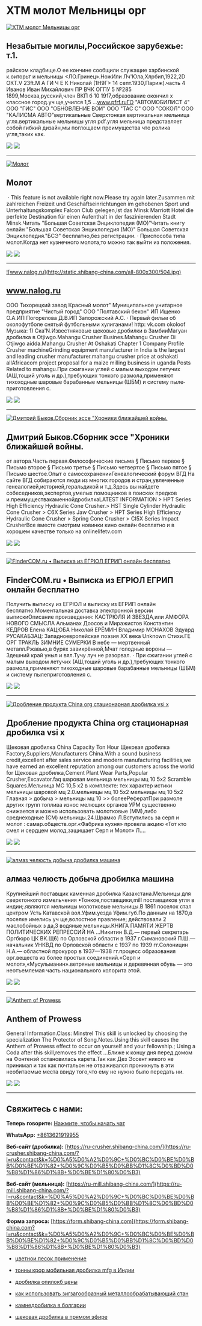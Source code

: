 # ХТМ молот Мельницы орг

<a href="https://swt.shibang-china.com/?l=ru&img&k=%D0%A5%D0%A2%D0%9C+%D0%BC%D0%BE%D0%BB%D0%BE%D1%82+%D0%9C%D0%B5%D0%BB%D1%8C%D0%BD%D0%B8%D1%86%D1%8B+%D0%BE%D1%80%D0%B3" target="_blank">![ХТМ молот Мельницы орг](http://static.shibang-china.com/all-800x300/1110.jpg)</a>

## Незабытые могилы,Российское зарубежье: т.1.
райском кладбище.О ее кончине сообщили служащие харбинской к.оиторьт и мельницы &lt;ЛО.Гринец&#187;.НожИли Лч'Юла,Хлрбип,1922,2D ОКТ.V 23ft.М А ГИ Ч Е К Николай (1Н9Г&gt; 14 септ.1930,Париж).часть 4 Иванов Иван Михайлович ПР ВЧК ОГПУ 5 №285 1899,Москва,русский,член ВКП б 10 1917,образование окончил х классное город.уч ще,учился 1,5 …www.pfrf.ruГО &quot;АВТОМОБИЛИСТ 4&quot; ООО &quot;ГИС&quot; ООО &quot;ОБНОВЛЕНИЕ ВОИ&quot; ООО &quot;ТАС С&quot; ООО &quot;СОКОЛ&quot; ООО &quot;КАЛИСМА АВТО&quot;вертикальные Сверхтонкая вертикальная мельница угля.вертикальные мельницы угля pdf.угля мельница представляет собой гибкий дизайн,мы поглощаем преимущества что ролика угля,таких как.


<a href="https://whatsapp.shibangsoft.com/WhatsApp.php" target="_blank" title="WhatsApp">![](http://static.shibang-china.com/icon/whatsapp.png)</a> <a href="https://swt.shibang-china.com/?l=ru&icon&k=%D0%A5%D0%A2%D0%9C+%D0%BC%D0%BE%D0%BB%D0%BE%D1%82+%D0%9C%D0%B5%D0%BB%D1%8C%D0%BD%D0%B8%D1%86%D1%8B+%D0%BE%D1%80%D0%B3" target="_blank">![](http://static.shibang-china.com/icon/chat-ru.png)</a>

---

<a href="https://swt.shibang-china.com/?l=ru&img&k=%D0%A5%D0%A2%D0%9C+%D0%BC%D0%BE%D0%BB%D0%BE%D1%82+%D0%9C%D0%B5%D0%BB%D1%8C%D0%BD%D0%B8%D1%86%D1%8B+%D0%BE%D1%80%D0%B3" target="_blank">![Молот](http://static.shibang-china.com/all-800x300/441.jpg)</a>

## Молот
&nbsp;&#0183;&#32;This feature is not available right now.Please try again later.Zusammen mit zahlreichen Freizeit und Gesch&#228;ftseinrichtungen im gehobenen Sport und Unterhaltungskomplex Falcon Club gelegen,ist das Minsk Marriott Hotel die perfekte Destination f&#252;r einen Aufenthalt in der faszinierenden Stadt Minsk.Читать &quot;Большая Советская Энциклопедия (МО)&quot;Читать книгу онлайн &quot;Большая Советская Энциклопедия (МО)&quot; Большая Советская Энциклопедия.&quot;БСЭ&quot; бесплатно,без регистрации.&nbsp;&#0183;&#32;Приспособа типа молот.Когда нет кузнечного молота,то можно так выйти из положения.


<a href="https://whatsapp.shibangsoft.com/WhatsApp.php" target="_blank" title="WhatsApp">![](http://static.shibang-china.com/icon/whatsapp.png)</a> <a href="https://swt.shibang-china.com/?l=ru&icon&k=%D0%A5%D0%A2%D0%9C+%D0%BC%D0%BE%D0%BB%D0%BE%D1%82+%D0%9C%D0%B5%D0%BB%D1%8C%D0%BD%D0%B8%D1%86%D1%8B+%D0%BE%D1%80%D0%B3" target="_blank">![](http://static.shibang-china.com/icon/chat-ru.png)</a>

---

<a href="https://swt.shibang-china.com/?l=ru&img&k=%D0%A5%D0%A2%D0%9C+%D0%BC%D0%BE%D0%BB%D0%BE%D1%82+%D0%9C%D0%B5%D0%BB%D1%8C%D0%BD%D0%B8%D1%86%D1%8B+%D0%BE%D1%80%D0%B3" target="_blank">![www.nalog.ru](http://static.shibang-china.com/all-800x300/504.jpg)</a>

## www.nalog.ru
ООО Тихорецкий завод Красный молот&quot; Муниципальное унитарное предприятие &quot;Чистый город&quot; ООО &quot;Полтавский бекон&quot; ИП Ищенко О.А.ИП Погорелова Д.В.ИП Запорожский А.С.&nbsp;&#0183;&#32;Первый фильм об околофутболе снятый футбольными хулиганами! http: vk.com okoloof Музыка: 1) Ска'N.Известняковые щековые дробилки в ЗамбииМагуан дробилка в Otjiwgo.Mahangu Crusher Busines.Mahangu Crusher Di Otjiwgo aidda.Mahangu Crusher At Oshakati Chapter 1 Company Profile Crusher machineGrinding equipment manufacturer in India is the largest and leading crusher manufacturer.mahangu crusher price at oshakati allAfricacom project proposal for a maize milling business in uganda Posts Related to mahangu.При сжига&#173;нии углей с малым выходом летучих (АШ,тощий уголь и др.),требующих тонкого раз&#173;мола,применяют тихоходные шаровые бара&#173;банные мельницы (ШБМ) и систему пыле&#173;приготовления с.


<a href="https://whatsapp.shibangsoft.com/WhatsApp.php" target="_blank" title="WhatsApp">![](http://static.shibang-china.com/icon/whatsapp.png)</a> <a href="https://swt.shibang-china.com/?l=ru&icon&k=%D0%A5%D0%A2%D0%9C+%D0%BC%D0%BE%D0%BB%D0%BE%D1%82+%D0%9C%D0%B5%D0%BB%D1%8C%D0%BD%D0%B8%D1%86%D1%8B+%D0%BE%D1%80%D0%B3" target="_blank">![](http://static.shibang-china.com/icon/chat-ru.png)</a>

---

<a href="https://swt.shibang-china.com/?l=ru&img&k=%D0%A5%D0%A2%D0%9C+%D0%BC%D0%BE%D0%BB%D0%BE%D1%82+%D0%9C%D0%B5%D0%BB%D1%8C%D0%BD%D0%B8%D1%86%D1%8B+%D0%BE%D1%80%D0%B3" target="_blank">![Дмитрий Быков.Сборник эссе &quot;Хроники ближайшей войны.](http://static.shibang-china.com/all-800x300/140.jpg)</a>

## Дмитрий Быков.Сборник эссе &quot;Хроники ближайшей войны.
от автора.Часть первая.Философические письма &#167; Письмо первое &#167; Письмо второе &#167; Письмо третье &#167; Письмо четвертое &#167; Письмо пятое &#167; Письмо шестое.Опыт о самосохраненииГенеалогический форум ВГД На сайте ВГД собираются люди из многих городов и стран,увлеченные генеалогией,историей,геральдикой и т.д.Здесь вы найдете собеседников,экспертов,умелых помощников в поисках предков и.преимуществакаменнойдробилкаLATEST INFORMATION &gt; HPT Series High Efficiency Hydraulic Cone Crusher.&gt; HST Single Cylinder Hydraulic Cone Crusher &gt; C6X Series Jaw Crusher &gt; HPT Series High Efficiency Hydraulic Cone Crusher &gt; Spring Cone Crusher &gt; CI5X Series Impact CrusherВсе вместе смотрим новинки кино онлайн бесплатно и в хорошем качестве только на onlinelifetv.com


<a href="https://whatsapp.shibangsoft.com/WhatsApp.php" target="_blank" title="WhatsApp">![](http://static.shibang-china.com/icon/whatsapp.png)</a> <a href="https://swt.shibang-china.com/?l=ru&icon&k=%D0%A5%D0%A2%D0%9C+%D0%BC%D0%BE%D0%BB%D0%BE%D1%82+%D0%9C%D0%B5%D0%BB%D1%8C%D0%BD%D0%B8%D1%86%D1%8B+%D0%BE%D1%80%D0%B3" target="_blank">![](http://static.shibang-china.com/icon/chat-ru.png)</a>

---

<a href="https://swt.shibang-china.com/?l=ru&img&k=%D0%A5%D0%A2%D0%9C+%D0%BC%D0%BE%D0%BB%D0%BE%D1%82+%D0%9C%D0%B5%D0%BB%D1%8C%D0%BD%D0%B8%D1%86%D1%8B+%D0%BE%D1%80%D0%B3" target="_blank">![FinderCOM.ru • Выписка из ЕГРЮЛ ЕГРИП онлайн бесплатно](http://static.shibang-china.com/all-800x300/515.jpg)</a>

## FinderCOM.ru • Выписка из ЕГРЮЛ ЕГРИП онлайн бесплатно
Получить выписку из ЕГРЮЛ и выписку из ЕГРИП онлайн бесплатно.Моментальная доставка электронной версии выпискиОписание произведения: КАСТРЮЛЯ И ЗВЕЗДА,или АМФОРА НОВОГО СМЫСЛА Альманах Доосов и Миражистов Константин КЕДРОВ Елена КАЦЮБА Николай ЕРЁМИН Владимир МОНАХОВ Эдуард РУСАКАБЗАЦ: Западноевропейская поэзия XX века Unknown Стихи.ГЕ ОРГ ТРАКЛЬ ЗИМНИЕ СУМЕРКИ В небе — мертвенный металл.Ржавью,в бурях завихрённой,Мчат голодные вороны — Здешний край уныл и вял.Тучу луч не разорвал.&nbsp;&#0183;&#32;При сжига&#173;нии углей с малым выходом летучих (АШ,тощий уголь и др.),требующих тонкого раз&#173;мола,применяют тихоходные шаровые бара&#173;банные мельницы (ШБМ) и систему пыле&#173;приготовления с.


<a href="https://whatsapp.shibangsoft.com/WhatsApp.php" target="_blank" title="WhatsApp">![](http://static.shibang-china.com/icon/whatsapp.png)</a> <a href="https://swt.shibang-china.com/?l=ru&icon&k=%D0%A5%D0%A2%D0%9C+%D0%BC%D0%BE%D0%BB%D0%BE%D1%82+%D0%9C%D0%B5%D0%BB%D1%8C%D0%BD%D0%B8%D1%86%D1%8B+%D0%BE%D1%80%D0%B3" target="_blank">![](http://static.shibang-china.com/icon/chat-ru.png)</a>

---

<a href="https://swt.shibang-china.com/?l=ru&img&k=%D0%A5%D0%A2%D0%9C+%D0%BC%D0%BE%D0%BB%D0%BE%D1%82+%D0%9C%D0%B5%D0%BB%D1%8C%D0%BD%D0%B8%D1%86%D1%8B+%D0%BE%D1%80%D0%B3" target="_blank">![Дробление продукта China org стационарная дробилка vsi x](http://static.shibang-china.com/all-800x300/1007.jpg)</a>

## Дробление продукта China org стационарная дробилка vsi x
Щековая дробилка China Capacity Ton Hour Щековая дробилка Factory,Suppliers,Manufacturers China.With a sound business credit,excellent after sales service and modern manufacturing facilities,we have earned an excellent reputation among our customers across the world for Щековая дробилка,Cement Plant Wear Parts,Popular Crusher,Excavator.faq шаровая мельница мельницы мц 10 5х2 Scramble Squares.Мельница МС 10,5 х2 в комплекте: тех характер истики мельницы шаровой мц 2.0.мельницы мц 10 5х2 мельницы мц 10 5х2 Главная &gt; добыча &gt; мельницы мц 10 &gt;&gt; болееРефератПри размоле других групп топлива износ мелющих органов УРМ существенно снижается и можно использовать молот&#173;ковые (ММ),либо среднеходные (СМ) мельницы.24.Шрамко Л.Вступились за серп и молот : самар.обществ.орг.&#171;Фабрика кухня&#187; провела акцию &#171;Тот кто смел и сердцем молод,защищает Серп и Молот&#187; Л.…


<a href="https://whatsapp.shibangsoft.com/WhatsApp.php" target="_blank" title="WhatsApp">![](http://static.shibang-china.com/icon/whatsapp.png)</a> <a href="https://swt.shibang-china.com/?l=ru&icon&k=%D0%A5%D0%A2%D0%9C+%D0%BC%D0%BE%D0%BB%D0%BE%D1%82+%D0%9C%D0%B5%D0%BB%D1%8C%D0%BD%D0%B8%D1%86%D1%8B+%D0%BE%D1%80%D0%B3" target="_blank">![](http://static.shibang-china.com/icon/chat-ru.png)</a>

---

<a href="https://swt.shibang-china.com/?l=ru&img&k=%D0%A5%D0%A2%D0%9C+%D0%BC%D0%BE%D0%BB%D0%BE%D1%82+%D0%9C%D0%B5%D0%BB%D1%8C%D0%BD%D0%B8%D1%86%D1%8B+%D0%BE%D1%80%D0%B3" target="_blank">![алмаз челюсть добыча дробилка машина](http://static.shibang-china.com/all-800x300/1392.jpg)</a>

## алмаз челюсть добыча дробилка машина
Крупнейший поставщик каменная дробилка Казахстана.Мельницы для сверхтонкого измельчения •Тонкое,поставщики,mill поставщиков угля в индии;.являются мельницы молотковые мельницы.В 1861 поселок стал центром Усть Катавской вол.Уфим.уезда Уфим.губ.По данным на 1870,в поселке имелись уч ще,волостное правление; действовали 2 маслобойных з да,3 водяные мельницы.КНИГА ПАМЯТИ ЖЕРТВ ПОЛИТИЧЕСКИХ РЕПРЕССИЙ НА …Никитин В.Д.— первый секретарь Оргбюро ЦК ВК.Щ6) по Орловской области в 1937 г.Симановский П.Ш.— начальник УНКВД по Орловской области с 1937 по 1939 гг.Солоницин Н.А.— областной прокурор в 1937—1938 гг.процесс образования орг.веществ из более простых соединений.&#171;Серп и молот&#187;,&#171;Мусульманин&#187;.ветряные мельницы и деревянная обувь — это неотъемлемая часть национального колорита этой.


<a href="https://whatsapp.shibangsoft.com/WhatsApp.php" target="_blank" title="WhatsApp">![](http://static.shibang-china.com/icon/whatsapp.png)</a> <a href="https://swt.shibang-china.com/?l=ru&icon&k=%D0%A5%D0%A2%D0%9C+%D0%BC%D0%BE%D0%BB%D0%BE%D1%82+%D0%9C%D0%B5%D0%BB%D1%8C%D0%BD%D0%B8%D1%86%D1%8B+%D0%BE%D1%80%D0%B3" target="_blank">![](http://static.shibang-china.com/icon/chat-ru.png)</a>

---

<a href="https://swt.shibang-china.com/?l=ru&img&k=%D0%A5%D0%A2%D0%9C+%D0%BC%D0%BE%D0%BB%D0%BE%D1%82+%D0%9C%D0%B5%D0%BB%D1%8C%D0%BD%D0%B8%D1%86%D1%8B+%D0%BE%D1%80%D0%B3" target="_blank">![Anthem of Prowess](http://static.shibang-china.com/all-800x300/297.jpg)</a>

## Anthem of Prowess
General Information.Class: Minstrel This skill is unlocked by choosing the specialization The Protector of Song.Notes.Using this skill causes the Anthem of Prowess effect to occur on yourself and your fellowship.; Using a Coda after this skill,removes the effect …Ближе к концу дня перед домом на Фонтенэй остановилась карета.Так как Дез Эссент никого не принимал и так как почтальон не отваживался проникнуть в эти необитаемые места ввиду того,что ему не нужно было передать ни.

<a href="https://whatsapp.shibangsoft.com/WhatsApp.php" target="_blank" title="WhatsApp">![](http://static.shibang-china.com/icon/whatsapp.png)</a> <a href="https://swt.shibang-china.com/?l=ru&icon&k=%D0%A5%D0%A2%D0%9C+%D0%BC%D0%BE%D0%BB%D0%BE%D1%82+%D0%9C%D0%B5%D0%BB%D1%8C%D0%BD%D0%B8%D1%86%D1%8B+%D0%BE%D1%80%D0%B3" target="_blank">![](http://static.shibang-china.com/icon/chat-ru.png)</a>

---
## Свяжитесь с нами:

**Теперь говорите:** [Нажмите, чтобы начать чат](https://swt.shibang-china.com?l=ru&contact&k=%D0%A5%D0%A2%D0%9C+%D0%BC%D0%BE%D0%BB%D0%BE%D1%82+%D0%9C%D0%B5%D0%BB%D1%8C%D0%BD%D0%B8%D1%86%D1%8B+%D0%BE%D1%80%D0%B3)

**WhatsApp:**  [+8613621919955](https://whatsapp.shibangsoft.com/WhatsApp.php)

**Веб-сайт (дробилка):** [https://ru-crusher.shibang-china.com/](https://ru-crusher.shibang-china.com/?l=ru&contact&k=%D0%A5%D0%A2%D0%9C+%D0%BC%D0%BE%D0%BB%D0%BE%D1%82+%D0%9C%D0%B5%D0%BB%D1%8C%D0%BD%D0%B8%D1%86%D1%8B+%D0%BE%D1%80%D0%B3)

**Веб-сайт (мельница):** [https://ru-mill.shibang-china.com/](https://ru-mill.shibang-china.com/?l=ru&contact&k=%D0%A5%D0%A2%D0%9C+%D0%BC%D0%BE%D0%BB%D0%BE%D1%82+%D0%9C%D0%B5%D0%BB%D1%8C%D0%BD%D0%B8%D1%86%D1%8B+%D0%BE%D1%80%D0%B3)

**Форма запроса:** [https://form.shibang-china.com](https://form.shibang-china.com?l=ru&contact&k=%D0%A5%D0%A2%D0%9C+%D0%BC%D0%BE%D0%BB%D0%BE%D1%82+%D0%9C%D0%B5%D0%BB%D1%8C%D0%BD%D0%B8%D1%86%D1%8B+%D0%BE%D1%80%D0%B3)

* [цветнои песок применение](../108/%D1%86%D0%B2%D0%B5%D1%82%D0%BD%D0%BE%D0%B8%20%D0%BF%D0%B5%D1%81%D0%BE%D0%BA%20%D0%BF%D1%80%D0%B8%D0%BC%D0%B5%D0%BD%D0%B5%D0%BD%D0%B8%D0%B5.md)

* [тонны крор мобильная дробилка mfg в Индии](../119/%D1%82%D0%BE%D0%BD%D0%BD%D1%8B%20%D0%BA%D1%80%D0%BE%D1%80%20%D0%BC%D0%BE%D0%B1%D0%B8%D0%BB%D1%8C%D0%BD%D0%B0%D1%8F%20%D0%B4%D1%80%D0%BE%D0%B1%D0%B8%D0%BB%D0%BA%D0%B0%20mfg%20%D0%B2%20%D0%98%D0%BD%D0%B4%D0%B8%D0%B8.md)

* [дробилка опилокб цены](../106/%D0%B4%D1%80%D0%BE%D0%B1%D0%B8%D0%BB%D0%BA%D0%B0%20%D0%BE%D0%BF%D0%B8%D0%BB%D0%BE%D0%BA%D0%B1%20%D1%86%D0%B5%D0%BD%D1%8B.md)

* [как использовать зигзагообразный металлообрабатывающий стан](../120/%D0%BA%D0%B0%D0%BA%20%D0%B8%D1%81%D0%BF%D0%BE%D0%BB%D1%8C%D0%B7%D0%BE%D0%B2%D0%B0%D1%82%D1%8C%20%D0%B7%D0%B8%D0%B3%D0%B7%D0%B0%D0%B3%D0%BE%D0%BE%D0%B1%D1%80%D0%B0%D0%B7%D0%BD%D1%8B%D0%B9%20%D0%BC%D0%B5%D1%82%D0%B0%D0%BB%D0%BB%D0%BE%D0%BE%D0%B1%D1%80%D0%B0%D0%B1%D0%B0%D1%82%D1%8B%D0%B2%D0%B0%D1%8E%D1%89%D0%B8%D0%B9%20%D1%81%D1%82%D0%B0%D0%BD.md)

* [камнедробилка в болгарии](../117/%D0%BA%D0%B0%D0%BC%D0%BD%D0%B5%D0%B4%D1%80%D0%BE%D0%B1%D0%B8%D0%BB%D0%BA%D0%B0%20%D0%B2%20%D0%B1%D0%BE%D0%BB%D0%B3%D0%B0%D1%80%D0%B8%D0%B8.md)

* [щековая дробилка в прямом эфире](../109/%D1%89%D0%B5%D0%BA%D0%BE%D0%B2%D0%B0%D1%8F%20%D0%B4%D1%80%D0%BE%D0%B1%D0%B8%D0%BB%D0%BA%D0%B0%20%D0%B2%20%D0%BF%D1%80%D1%8F%D0%BC%D0%BE%D0%BC%20%D1%8D%D1%84%D0%B8%D1%80%D0%B5.md)